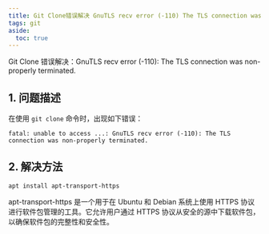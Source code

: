 ```yaml
---
title: Git Clone错误解决 GnuTLS recv error (-110) The TLS connection was non-properly terminated.
tags: git
aside:
  toc: true
---
```


Git Clone 错误解决：GnuTLS recv error (-110): The TLS connection was non-properly terminated.

<!--more-->

## 1. 问题描述

在使用 `git clone` 命令时，出现如下错误：

```shell
fatal: unable to access ...: GnuTLS recv error (-110): The TLS connection was non-properly terminated.
```

## 2. 解决方法

```shell
apt install apt-transport-https
```

apt-transport-https 是一个用于在 Ubuntu 和 Debian 系统上使用 HTTPS 协议进行软件包管理的工具。它允许用户通过 HTTPS 协议从安全的源中下载软件包，以确保软件包的完整性和安全性。
